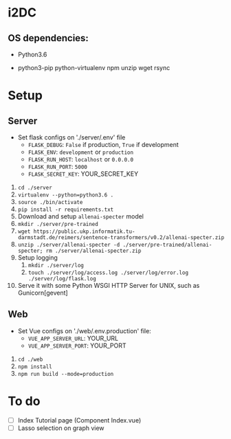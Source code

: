 # i2DC

## OS dependencies:
* Python3.6

* python3-pip python-virtualenv npm unzip wget rsync

# Setup

## Server
* Set flask configs on './server/.env' file
  * `FLASK_DEBUG`: `False` if production, `True` if development
  * `FLASK_ENV`: `development` or `production`
  * `FLASK_RUN_HOST`: `localhost` or `0.0.0.0`
  * `FLASK_RUN_PORT`: `5000`
  * `FLASK_SECRET_KEY`: YOUR_SECRET_KEY

1. `cd ./server`
2. `virtualenv --python=python3.6 .`
3. `source ./bin/activate`
4. `pip install -r requirements.txt`
5. Download and setup `allenai-specter` model
  1. `mkdir ./server/pre-trained`
  2. `wget https://public.ukp.informatik.tu-darmstadt.de/reimers/sentence-transformers/v0.2/allenai-specter.zip`
  3. `unzip ./server/allenai-specter -d ./server/pre-trained/allenai-specter; rm ./server/allenai-specter.zip`
6. Setup logging
   1. `mkdir ./server/log`
   2. `touch ./server/log/access.log ./server/log/error.log ./server/log/flask.log`
7. Serve it with some Python WSGI HTTP Server for UNIX, such as Gunicorn[gevent]

## Web
* Set Vue configs on './web/.env.production' file:
  * `VUE_APP_SERVER_URL`: YOUR_URL
  * `VUE_APP_SERVER_PORT`: YOUR_PORT

1. `cd ./web`
2. `npm install`
3. `npm run build --mode=production`

# To do
*   [ ] Index Tutorial page (Component Index.vue)
*   [ ] Lasso selection on graph view